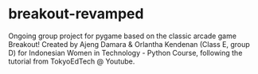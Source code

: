 # breakout-revamped
Ongoing group project for pygame based on the classic arcade game Breakout!
Created by Ajeng Damara & Orlantha Kendenan (Class E, group D) for Indonesian Women in Technology - Python Course,
following the tutorial from TokyoEdTech @ Youtube.
